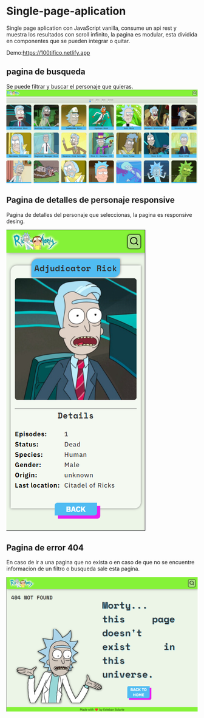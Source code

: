 # Single-page-aplication
Single page aplication con JavaScript vanilla, consume un api rest y muestra los resultados con scroll infinito, la pagina es modular, esta dividida en componentes que se pueden integrar o quitar.

Demo:https://100tifico.netlify.app

## pagina de busqueda

Se puede filtrar y buscar el personaje que quieras.
![pagina de busqueda](./100tifico-image-1.png)

## Pagina de detalles de personaje responsive
Pagina de detalles del personaje que seleccionas, la pagina es responsive desing.

![pagina de busqueda](./100tifico-image-2.png)

## Pagina de error 404

En caso de ir a una pagina que no exista o en caso de que no se encuentre informacion de un filtro o busqueda sale esta pagina.

![pagina de busqueda](./100tifico-image-3.png)
